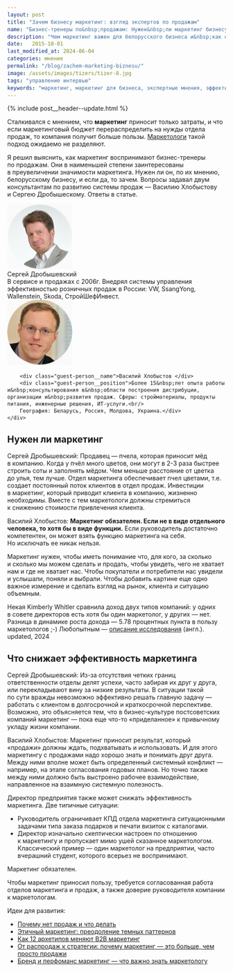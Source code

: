 ```yaml
---
layout: post
title: "Зачем бизнесу маркетинг: взгляд экспертов по продажам"
name: "Бизнес-тренеры по&nbsp;продажам: Нужен&nbsp;ли маркетинг бизнесу"
description: "Чем маркетинг важен для белорусского бизнеса и&nbsp;как он&nbsp;может увеличить продажи. Эксперты в&nbsp;продажах делятся мнениями о&nbsp;роли и&nbsp;эффективности маркетинга."
date:   2015-10-01
last_modified_at: 2024-06-04
categories: мнение
permalink: "/blog/zachem-marketing-biznesu/"
image: /assets/images/tizers/tizer-8.jpg
tags: "управление интервью"
keywords: "маркетинг, маркетинг для бизнеса, экспертные мнения, эффективность маркетинга"
---
```


{% include post__header--update.html %}

<p>Сталкивался с&nbsp;мнением, что <b>маркетинг</b> приносит только затраты, и&nbsp;что если маркетинговый бюджет перераспределить на&nbsp;нужды отдела продаж, то&nbsp;компания получит больше пользы. <a class="link" href="/blog/put-marketologa/">Маркетологи</a> такой подход ожидаемо не&nbsp;разделяют.</p>
<div class="with-side">
<p>Я&nbsp;решил выяснить, как маркетинг воспринимают бизнес-тренеры по&nbsp;продажам. Они в&nbsp;наименьшей степени заинтересованы в&nbsp;преувеличении значимости маркетинга. Нужен&nbsp;ли он, по&nbsp;их&nbsp;мнению, белорусскому бизнесу, и&nbsp;если&nbsp;да, то&nbsp;зачем. Вопросы задавал двум консультантам по&nbsp;развитию системы продаж&nbsp;— Василию Хлобыстову и&nbsp;Сергею Дробышескому. Ответы в&nbsp;статье.</p>
<div class="side">

<div class="guests">
    <div class="guest-person">
        <picture>
                    <source srcset="/assets/images/blog/zachem-marketing-biznesu/sd.avif" type="image/avif">
                    <source srcset="/assets/images/blog/zachem-marketing-biznesu/sd.webp" type="image/webp">  
                    <source srcset="/assets/images/blog/zachem-marketing-biznesu/sd.png" type="image/png">               
                <img loading="lazy"  class="image is-150x150" src="/assets/images/blog/zachem-marketing-biznesu/sd.jpg" alt="Сергей Дробышевский, эксперт по продажам"  width="150" height="150">
        </picture>
        <div class="guest-person__name">Сергей Дробышевский</div>
        <div class="guest-person__position">В&nbsp;сервисе и&nbsp;продажах с&nbsp;2006г. Внедрял системы управления эффективностью розничных продаж в&nbsp;России: VW, SsangYong, Wallenstein, Skoda, СтройШефИнвест.</div>
    </div>
    <div class="guest-person">
        <picture>
                    <source srcset="/assets/images/blog/zachem-marketing-biznesu/vh.avif" type="image/avif">
                    <source srcset="/assets/images/blog/zachem-marketing-biznesu/vh.webp" type="image/webp">  
                    <source srcset="/assets/images/blog/zachem-marketing-biznesu/vh.png" type="image/png">               
                <img loading="lazy" class="image is-150x150"  src="/assets/images/blog/zachem-marketing-biznesu/vh.jpg" alt="Василий Хлобыстов, эксперт по продажам"  width="150" height="150"> 
        </picture>
        
        <div class="guest-person__name">Василий Хлобыстов </div>
        <div class="guest-person__position">Более 15&nbsp;лет опыта работы и&nbsp;консультирования в&nbsp;области построения дистрибуции, организации и&nbsp;развития продаж. Сферы: стройматериалы, продукты питания, инженерные решения, ИТ-услуги.<br/>
        География: Беларусь, Россия, Молдова, Украина.</div>
    </div>
</div>
</div>





<section class="row-gap--m">
<h2 class="section__title h1 bold">Нужен&nbsp;ли маркетинг</h2>



<p><span class="bold">Сергей Дробышевский:</span> Продавец&nbsp;— пчела, которая приносит мёд в&nbsp;компанию. Когда у&nbsp;пчёл много цветов, они могут в&nbsp;<span class="noperenos">2-3</span> раза быстрее строить соты и&nbsp;заполнять мёдом. Чем меньше расстояние от&nbsp;цветка до&nbsp;улья, тем лучше. Отдел маркетинга обеспечивает пчел цветами, т.е. создает постоянный поток клиентов в&nbsp;отдел продаж. Инвестиции в&nbsp;маркетинг, который приводит клиента в&nbsp;компанию, жизненно необходимы. Вместе с&nbsp;тем маркетологи должны стремиться к&nbsp;снижению стоимости привлечения клиента.</p>


<p><span class="bold">Василий Хлобыстов:</span> <strong>Маркетинг обязателен. Если не&nbsp;в&nbsp;виде отдельного человека, то&nbsp;хотя&nbsp;бы в&nbsp;виде функции.</strong> Если руководитель достаточно компетентен, он&nbsp;может взять функцию маркетинга на&nbsp;себя. Но&nbsp;исключать ее&nbsp;никак нельзя.</p>

<p>Маркетинг нужен, чтобы иметь понимание что, для кого, за&nbsp;сколько и&nbsp;сколько мы&nbsp;можем сделать и&nbsp;продать, чтобы увидеть, чего не&nbsp;хватает нам и&nbsp;где не&nbsp;хватает нас. Чтобы покупатели и&nbsp;потребители нас увидели и&nbsp;услышали, поняли и&nbsp;выбрали. Чтобы добавить картине еще одно важное измерение и&nbsp;сделать взгляд на&nbsp;рынок, клиента и&nbsp;ситуацию объемным.</p>


<div class="post__note">
<p>Некая Kimberly Whitler сравнила доход двух типов компаний: у&nbsp;одних в&nbsp;совете директоров есть хотя&nbsp;бы один маркетолог, у&nbsp;других&nbsp;— нет. Разница в&nbsp;динамике роста дохода&nbsp;— 5.78 процентных пункта в&nbsp;пользу маркетологов ;-) Любопытным&nbsp;— <a class="link" href="https://www.ama.org/marketing-news/marketer-representation-at-the-board-level-can-drive-growth-so-why%e2%80%89are-they-underrepresented/" >описание исследования</a> (англ.). <br> <span class="small">updated, 2024</span></p>

</div>
</section>

<section class="row-gap--m">
<h2 class="section__title h1 bold">Что снижает эффективность маркетинга</h2>

<p><span class="bold">Сергей Дробышевский:</span> Из-за отсутствия четких границ ответственности отделы делят успехи, часто забирая их&nbsp;друг у&nbsp;друга, или перекладывают вину за&nbsp;низкие результаты. В&nbsp;ситуации такой по&nbsp;сути вражды невозможно эффективно решать главную задачу&nbsp;— работать с&nbsp;клиентом в&nbsp;долгосрочной и&nbsp;краткосрочной перспективе. Возможно, это объясняется тем, что в&nbsp;бизнес-культуре постсоветских компаний маркетинг&nbsp;— пока еще что-то «приделанное» к&nbsp;привычному укладу жизни компании.</p>

<p><span class="bold">Василий Хлобыстов:</span> Маркетинг приносит результат, который «продажи» должны ждать, подхватывать и&nbsp;использовать. И&nbsp;для этого маркетингу с&nbsp;продажами надо хорошо знать и&nbsp;понимать друг друга. Между ними вполне может быть определенный системный конфликт&nbsp;— например, на&nbsp;этапе согласования годовых планов. Но&nbsp;точно также между ними должно быть выстроено рабочее взаимодействие, направленное на&nbsp;взаимную системную полезность.</p>
<p>Директор предприятия также может снижать эффективность маркетинга. Две типичные ситуации:</p>
<ul class="additive-spacing">
<li class="list-li">Руководитель ограничивает КПД отдела маркетинга ситуационными задачами типа заказа подарков и&nbsp;печати визиток с&nbsp;каталогами.</li>
<li class="list-li">Директор изначально скептически настроен по&nbsp;отношению к&nbsp;маркетингу и&nbsp;пропускает мимо ушей сказанное маркетологом. Классический пример&nbsp;— один маркетолог на&nbsp;предприятии, часто вчерашний студент, которого всерьез не&nbsp;воспринимают.</li>
</ul>
</section>


<div class="row-gap--m mt-m">
<div class="mt-m post__note h2 additive-spacing max-width-text">
<p>Маркетинг обязателен.</p> 
<p>Чтобы маркетинг приносил пользу, требуется согласованная работа отделов маркетинга и&nbsp;продаж, а&nbsp;также доверие руководителя компании к&nbsp;маркетологам.</p>
</div>

<footer class="additive-spacing mt-2">
<p class="mb-m mt-m">Идеи для развития:</p>
<ul class="addictive-spacing">
<li class="list-li">
  <a href="/blog/pochemu-net-prodazh/" class="link">Почему нет продаж и&nbsp;что делать</a>
</li>
<li class="list-li">
  <a href="/blog/ethical-marketing-dark-patterns/" class="link"> Этичный маркетинг: преодоление темных паттернов</a>
</li>
<li class="list-li">
  <a href="/blog/marketing-for-industrial-giants-12-archetypes/" class="link"> Как 12 архетипов меняют B2B маркетинг</a>
</li>
<li class="list-li">
  <a href="/blog/marketing-bolshe-chem-prodazhi/" class="link">От&nbsp;распродаж к&nbsp;стратегии: почему маркетинг&nbsp;&mdash; это больше, чем просто продажи</a>
</li>
<li class="list-li">
  <a href="/blog/perfomance-and-brand-marketing/" class="link">Бренд и&nbsp;перфоманс маркетинг&nbsp;&mdash; что важно знать маркетологу</a>
</li>
</ul>
</footer>
</div>